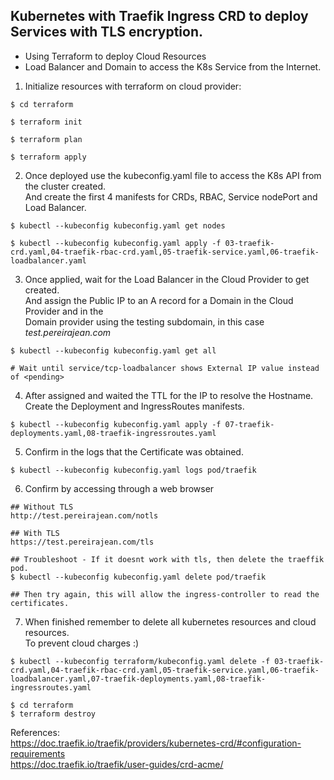 ## Kubernetes with Traefik Ingress CRD to deploy Services with TLS encryption.
- Using Terraform to deploy Cloud Resources  
- Load Balancer and Domain to access the K8s Service from the Internet. 

1. Initialize resources with terraform on cloud provider:

```
$ cd terraform

$ terraform init

$ terraform plan

$ terraform apply

```

2. Once deployed use the kubeconfig.yaml file to access the K8s API from the cluster created.  
And create the first 4 manifests for CRDs, RBAC, Service nodePort and Load Balancer.

```
$ kubectl --kubeconfig kubeconfig.yaml get nodes

$ kubectl --kubeconfig kubeconfig.yaml apply -f 03-traefik-crd.yaml,04-traefik-rbac-crd.yaml,05-traefik-service.yaml,06-traefik-loadbalancer.yaml
```

3. Once applied, wait for the Load Balancer in the Cloud Provider to get created.  
And assign the Public IP to an A record for a Domain in the Cloud Provider and in the  
Domain provider using the testing subdomain, in this case *test.pereirajean.com*

```
$ kubectl --kubeconfig kubeconfig.yaml get all

# Wait until service/tcp-loadbalancer shows External IP value instead of <pending>
```

4. After assigned and waited the TTL for the IP to resolve the Hostname.  
Create the Deployment and IngressRoutes manifests.

```
$ kubectl --kubeconfig kubeconfig.yaml apply -f 07-traefik-deployments.yaml,08-traefik-ingressroutes.yaml
```

5. Confirm in the logs that the Certificate was obtained.
```
$ kubectl --kubeconfig kubeconfig.yaml logs pod/traefik
```

6. Confirm by accessing through a web browser

```
## Without TLS
http://test.pereirajean.com/notls

## With TLS
https://test.pereirajean.com/tls

## Troubleshoot - If it doesnt work with tls, then delete the traeffik pod.
$ kubectl --kubeconfig kubeconfig.yaml delete pod/traefik

## Then try again, this will allow the ingress-controller to read the certificates.
```


7. When finished remember to delete all kubernetes resources and cloud resources.  
To prevent cloud charges :)

```
$ kubectl --kubeconfig terraform/kubeconfig.yaml delete -f 03-traefik-crd.yaml,04-traefik-rbac-crd.yaml,05-traefik-service.yaml,06-traefik-loadbalancer.yaml,07-traefik-deployments.yaml,08-traefik-ingressroutes.yaml

$ cd terraform
$ terraform destroy
```
  
References:  
https://doc.traefik.io/traefik/providers/kubernetes-crd/#configuration-requirements  
https://doc.traefik.io/traefik/user-guides/crd-acme/

